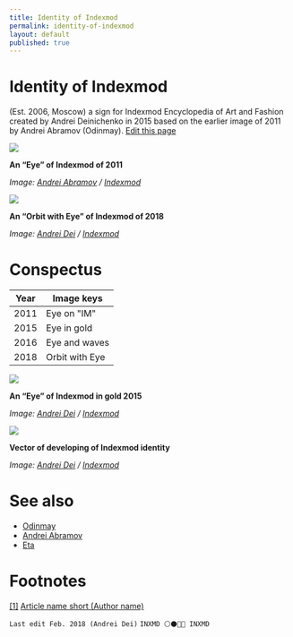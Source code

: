 ```yaml
---
title: Identity of Indexmod
permalink: identity-of-indexmod
layout: default
published: true
---
```


# Identity of Indexmod


(Est. 2006, Moscow) a sign for Indexmod Encyclopedia of Art and Fashion created by Andrei Deinichenko in 2015 based on the earlier image of 2011 by Andrei Abramov (Odinmay). [Edit this page](http://prose.io/#indexmod/encyclopedia/edit/master/identity-of-indexmod.md)

![](/encyclopedia/images/indexmod-2011.png)

**An “Eye” of Indexmod of 2011**

*Image: [Andrei Abramov](abramov-andrei) / [Indexmod](indexmod)*

![](/encyclopedia/images/eye-2018.png)

**An “Orbit with Eye” of Indexmod of 2018**

*Image: [Andrei Dei](dei-andrei) / [Indexmod](indexmod)*

# Conspectus

|Year|Image keys|
|----|-----|
|2011|Eye on "IM"|
|2015|Eye in gold|
|2016|Eye and waves|
|2018|Orbit with Eye|

![](/encyclopedia/images/eye-gold.png)

**An “Eye” of Indexmod  in gold 2015**

*Image: [Andrei Dei](dei-andrei) / [Indexmod](indexmod)*

![](/encyclopedia/images/vector.jpg)

**Vector of developing of Indexmod identity**

*Image: [Andrei Dei](dei-andrei) / [Indexmod](indexmod)*

# See also

+ [Odinmay](odinmay)
+ [Andrei Abramov](abramov-Andrei)
+ [Eta](eta)

# Footnotes

[[1]](#a1) <span id="f1"></span> [Article name short (Author name)](http://example.net/article)

`Last edit Feb. 2018 (Andrei Dei)`
`INXMD ⚪️⚫️🔴🔵 INXMD`
